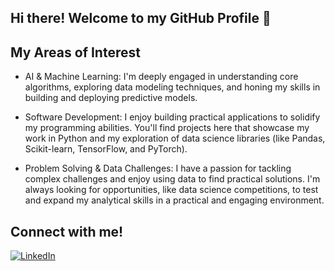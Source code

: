 ## Hi there! Welcome to my GitHub Profile 👋

## My Areas of Interest
- AI & Machine Learning: I'm deeply engaged in understanding core algorithms, exploring data modeling techniques, and honing my skills in building and deploying predictive models.

- Software Development: I enjoy building practical applications to solidify my programming abilities. You'll find projects here that showcase my work in Python and my exploration of data science libraries (like Pandas, Scikit-learn, TensorFlow, and PyTorch).

- Problem Solving & Data Challenges: I have a passion for tackling complex challenges and enjoy using data to find practical solutions. I'm always looking for opportunities, like data science competitions, to test and expand my analytical skills in a practical and engaging environment.

## Connect with me!

<a href="https://www.linkedin.com/in/muhammad-keenan-basyir-336153337" target="_blank">
  <img src="https://img.shields.io/badge/LINKEDIN-0077B5?style=for-the-badge&logo=linkedin&logoColor=white" alt="LinkedIn" />
</a>
